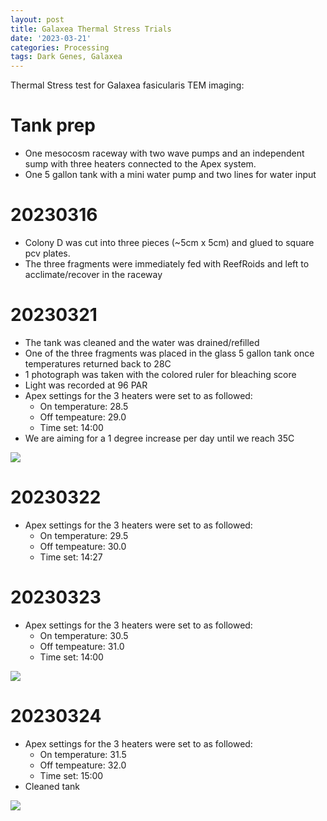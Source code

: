 ```yaml
---
layout: post
title: Galaxea Thermal Stress Trials
date: '2023-03-21'
categories: Processing
tags: Dark Genes, Galaxea
---
```


Thermal Stress test for Galaxea fasicularis TEM imaging: 

# Tank prep

* One mesocosm raceway with two wave pumps and an independent sump with three heaters connected to the Apex system.
* One 5 gallon tank with a mini water pump and two lines for water input 

# 20230316
* Colony D was cut into three pieces (~5cm x 5cm) and glued to square pcv plates.
* The three fragments were immediately fed with ReefRoids and left to acclimate/recover in the raceway

# 20230321
* The tank was cleaned and the water was drained/refilled
* One of the three fragments was placed in the glass 5 gallon tank once temperatures returned back to 28C
* 1 photograph was taken with the colored ruler for bleaching score
* Light was recorded at 96 PAR
* Apex settings for the 3 heaters were set to as followed: 
    * On temperature: 28.5
    * Off tempeature: 29.0
    * Time set: 14:00
* We are aiming for a 1 degree increase per day until we reach 35C

![](https://github.com/kevinhwong1/KevinHWong_Notebook/blob/master/images/20230321_gfas_test.JPG?raw=true)


# 20230322
* Apex settings for the 3 heaters were set to as followed: 
    * On temperature: 29.5
    * Off tempeature: 30.0
    * Time set: 14:27

# 20230323
* Apex settings for the 3 heaters were set to as followed: 
    * On temperature: 30.5
    * Off tempeature: 31.0
    * Time set: 14:00

![](https://github.com/kevinhwong1/KevinHWong_Notebook/blob/master/images/20230323_gfas_test.JPG?raw=true)

# 20230324
* Apex settings for the 3 heaters were set to as followed: 
    * On temperature: 31.5
    * Off tempeature: 32.0
    * Time set: 15:00
* Cleaned tank

![](https://github.com/kevinhwong1/KevinHWong_Notebook/blob/master/images/20230324_gfas_test.JPG?raw=true)
